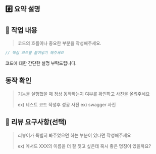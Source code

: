 ## #️⃣ 요약 설명
<!-- 구현한 기능에 대한 간단한 설명 해주세요 -->
<!-- ex) 회원 정보 조회 API 구현 -->

## 📝 작업 내용

> 코드의 흐름이나 중요한 부분을 작성해주세요.
> 
```java
// 핵심 코드를 붙여넣기 해주세요
```
코드에 대한 간단한 설명 부탁드립니다.

## 동작 확인

> 기능을 실행했을 때 정상 동작하는지 여부를 확인하고 사진을 올려주세요
> 
> ex) 테스트 코드 작성후 성공 사진 
> ex) swagger 사진

## 💬 리뷰 요구사항(선택)

> 리뷰어가 특별히 봐주었으면 하는 부분이 있다면 작성해주세요
>
> ex) 메서드 XXX의 이름을 더 잘 짓고 싶은데 혹시 좋은 명칭이 있을까요?
